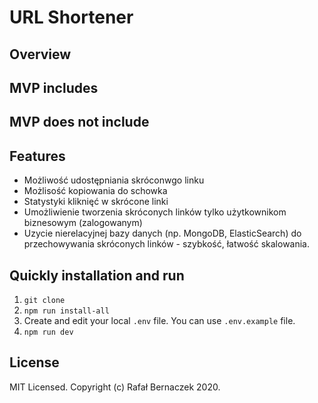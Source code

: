 # URL Shortener

## Overview

## MVP includes

## MVP does not include

## Features

-   Możliwość udostępniania skróconwgo linku
-   Możlisość kopiowania do schowka
-   Statystyki kliknięć w skrócone linki
-   Umożliwienie tworzenia skróconych linków tylko użytkownikom biznesowym (zalogowanym)
-   Uzycie nierelacyjnej bazy danych (np. MongoDB, ElasticSearch) do przechowywania skróconych linków - szybkość, łatwość skalowania.

## Quickly installation and run

1.  `git clone`
2.  `npm run install-all`
3.  Create and edit your local `.env` file. You can use `.env.example` file.
4.  `npm run dev`

## License

MIT Licensed. Copyright (c) Rafał Bernaczek 2020.

